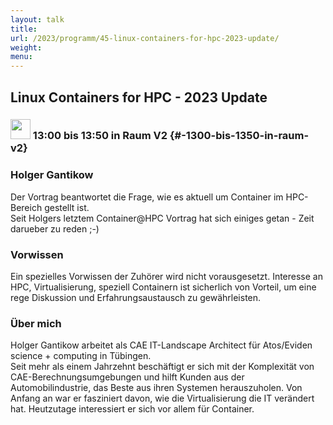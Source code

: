 ```yaml
---
layout: talk
title:
url: /2023/programm/45-linux-containers-for-hpc-2023-update/
weight:
menu:
---
```

## Linux Containers for HPC - 2023 Update

### <img height = "32" src="../../../images/talk.svg"> 13:00 bis 13:50 in Raum V2 {#-1300-bis-1350-in-raum-v2}

### Holger Gantikow

Der Vortrag beantwortet die Frage, wie es aktuell um Container im HPC-Bereich gestellt ist.  
Seit Holgers letztem Container@HPC Vortrag hat sich einiges getan - Zeit darueber zu reden ;-)

### Vorwissen

Ein spezielles Vorwissen der Zuhörer wird nicht vorausgesetzt. Interesse an HPC, Virtualisierung, speziell Containern ist sicherlich von Vorteil, um eine rege Diskussion und Erfahrungsaustausch zu gewährleisten.

### Über mich

Holger Gantikow arbeitet als CAE IT-Landscape Architect für Atos/Eviden science + computing in Tübingen.  
Seit mehr als einem Jahrzehnt beschäftigt er sich mit der Komplexität von CAE-Berechnungsumgebungen und hilft Kunden aus der Automobilindustrie, das Beste aus ihren Systemen herauszuholen. Von Anfang an war er fasziniert davon, wie die Virtualisierung die IT verändert hat. Heutzutage interessiert er sich vor allem für Container.

